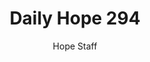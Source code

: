 ---
image: /assets/img/daily-hope-default-artwork.png
title: Daily Hope 294
number: 294
categories:
  - Daily Hope
author: Hope Staff
notes: Daily Hope 294
embed: >-
  <iframe src="https://open.spotify.com/embed/episode/0n0rJz7yM1TCfvfUHdjXQ6?utm_source=generator" width="400px" height="102px" frameborder=“0" scrolling=“no”></iframe>
---